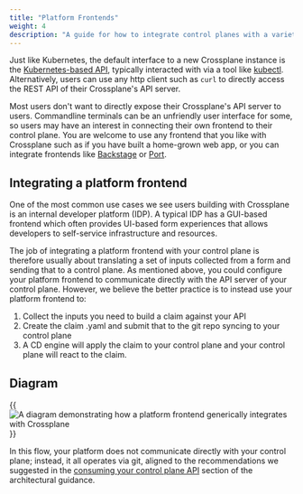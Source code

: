 ```yaml
---
title: "Platform Frontends"
weight: 4
description: "A guide for how to integrate control planes with a variety of interfaces"
---
```


Just like Kubernetes, the default interface to a new Crossplane instance is the [Kubernetes-based API](https://kubernetes.io/docs/tasks/administer-cluster/access-cluster-api/), typically interacted with via a tool like [kubectl](https://kubernetes.io/docs/reference/kubectl/). Alternatively, users can use any http client such as `curl` to directly access the REST API of their Crossplane's API server.

Most users don't want to directly expose their Crossplane's API server to users. Commandline terminals can be an unfriendly user interface for some, so users may have an interest in connecting their own frontend to their control plane. You are welcome to use any frontend that you like with Crossplane such as if you have built a home-grown web app, or you can integrate frontends like [Backstage](https://backstage.io/) or [Port](https://www.getport.io/).

## Integrating a platform frontend

One of the most common use cases we see users building with Crossplane is an internal developer platform (IDP). A typical IDP has a GUI-based frontend which often provides UI-based form experiences that allows developers to self-service infrastructure and resources.

The job of integrating a platform frontend with your control plane is therefore usually about translating a set of inputs collected from a form and sending that to a control plane. As mentioned above, you could configure your platform frontend to communicate directly with the API server of your control plane. However, we believe the better practice is to instead use your platform frontend to:

1. Collect the inputs you need to build a claim against your API
2. Create the claim .yaml and submit that to the git repo syncing to your control plane
3. A CD engine will apply the claim to your control plane and your control plane will react to the claim.

## Diagram

{{<img src="xp-arch-framework/images/platform-frontend-flow.png" alt="A diagram demonstrating how a platform frontend generically integrates with Crossplane" size="medium" quality="100" align="center">}}

In this flow, your platform does not communicate directly with your control plane; instead, it all operates via git, aligned to the recommendations we suggested in the [consuming your control plane API](../../architecture/architecture-baseline-single#consume-control-plane-apis) section of the architectural guidance.